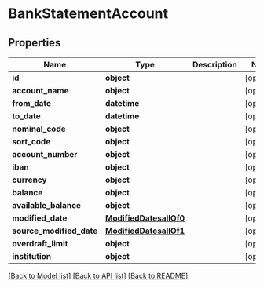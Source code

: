 # BankStatementAccount

## Properties
Name | Type | Description | Notes
------------ | ------------- | ------------- | -------------
**id** | **object** |  | [optional] 
**account_name** | **object** |  | [optional] 
**from_date** | **datetime** |  | [optional] 
**to_date** | **datetime** |  | [optional] 
**nominal_code** | **object** |  | [optional] 
**sort_code** | **object** |  | [optional] 
**account_number** | **object** |  | [optional] 
**iban** | **object** |  | [optional] 
**currency** | **object** |  | [optional] 
**balance** | **object** |  | [optional] 
**available_balance** | **object** |  | [optional] 
**modified_date** | [**ModifiedDatesallOf0**](ModifiedDatesallOf0.md) |  | [optional] 
**source_modified_date** | [**ModifiedDatesallOf1**](ModifiedDatesallOf1.md) |  | [optional] 
**overdraft_limit** | **object** |  | [optional] 
**institution** | **object** |  | [optional] 

[[Back to Model list]](../README.md#documentation-for-models) [[Back to API list]](../README.md#documentation-for-api-endpoints) [[Back to README]](../README.md)

